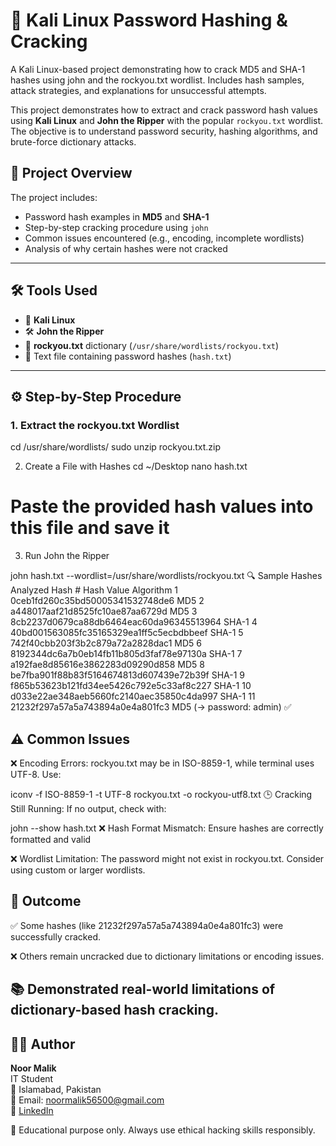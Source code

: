# 🔐 Kali Linux Password Hashing & Cracking

A Kali Linux-based project demonstrating how to crack MD5 and SHA-1 hashes using john and the rockyou.txt wordlist. Includes hash samples, attack strategies, and explanations for unsuccessful attempts.

This project demonstrates how to extract and crack password hash values using **Kali Linux** and **John the Ripper** with the popular `rockyou.txt` wordlist. The objective is to understand password security, hashing algorithms, and brute-force dictionary attacks.

## 🧪 Project Overview

The project includes:

- Password hash examples in **MD5** and **SHA-1**
- Step-by-step cracking procedure using `john`
- Common issues encountered (e.g., encoding, incomplete wordlists)
- Analysis of why certain hashes were not cracked

---

## 🛠 Tools Used

- 🐧 **Kali Linux**
- 🛠️ **John the Ripper**
- 📂 **rockyou.txt** dictionary (`/usr/share/wordlists/rockyou.txt`)
- 📄 Text file containing password hashes (`hash.txt`)

---

## ⚙️ Step-by-Step Procedure

### 1. Extract the rockyou.txt Wordlist
cd /usr/share/wordlists/
sudo unzip rockyou.txt.zip

2. Create a File with Hashes
cd ~/Desktop
nano hash.txt

# Paste the provided hash values into this file and save it
3. Run John the Ripper

john hash.txt --wordlist=/usr/share/wordlists/rockyou.txt
🔍 Sample Hashes Analyzed
Hash #	Hash Value	Algorithm
1	0ceb1fd260c35bd50005341532748de6	MD5
2	a448017aaf21d8525fc10ae87aa6729d	MD5
3	8cb2237d0679ca88db6464eac60da96345513964	SHA-1
4	40bd001563085fc35165329ea1ff5c5ecbdbbeef	SHA-1
5	742f40cbb203f3b2c879a72a2828dac1	MD5
6	8192344dc6a7b0eb14fb11b805d3faf78e97130a	SHA-1
7	a192fae8d85616e3862283d09290d858	MD5
8	be7fba901f88b83f5164674813d607439e72b39f	SHA-1
9	f865b53623b121fd34ee5426c792e5c33af8c227	SHA-1
10	d033e22ae348aeb5660fc2140aec35850c4da997	SHA-1
11	21232f297a57a5a743894a0e4a801fc3	MD5 (→ password: admin) ✅

## ⚠️ Common Issues
❌ Encoding Errors: rockyou.txt may be in ISO-8859-1, while terminal uses UTF-8. Use:

iconv -f ISO-8859-1 -t UTF-8 rockyou.txt -o rockyou-utf8.txt
🕒 Cracking Still Running: If no output, check with:

john --show hash.txt
❌ Hash Format Mismatch: Ensure hashes are correctly formatted and valid

❌ Wordlist Limitation: The password might not exist in rockyou.txt. Consider using custom or larger wordlists.

## 📌 Outcome
✅ Some hashes (like 21232f297a57a5a743894a0e4a801fc3) were successfully cracked.

❌ Others remain uncracked due to dictionary limitations or encoding issues.

## 📚 Demonstrated real-world limitations of dictionary-based hash cracking.

 ## 👩‍💻 Author

**Noor Malik**  
IT Student  
📍 Islamabad, Pakistan  
📧 Email: noormalik56500@gmail.com  
🔗 [LinkedIn](https://www.linkedin.com/in/noormalik56500/)


🔐 Educational purpose only. Always use ethical hacking skills responsibly.

